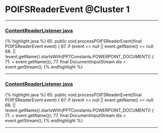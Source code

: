 # POIFSReaderEvent @Cluster 1

***

### [ContentReaderListener.java](https://searchcode.com/codesearch/view/48925118/)
{% highlight java %}
65. public void processPOIFSReaderEvent(final POIFSReaderEvent event) {
67.   if (event == null || event.getName() == null
68.       || !event.getName().startsWith(PPTConstants.POWERPOINT_DOCUMENT)) {
71.                + event.getName());
77.     final DocumentInputStream dis = event.getStream();
{% endhighlight %}

***

### [ContentReaderListener.java](https://searchcode.com/codesearch/view/138791632/)
{% highlight java %}
65. public void processPOIFSReaderEvent(final POIFSReaderEvent event) {
67.   if (event == null || event.getName() == null
68.       || !event.getName().startsWith(PPTConstants.POWERPOINT_DOCUMENT)) {
71.                + event.getName());
77.     final DocumentInputStream dis = event.getStream();
{% endhighlight %}

***

